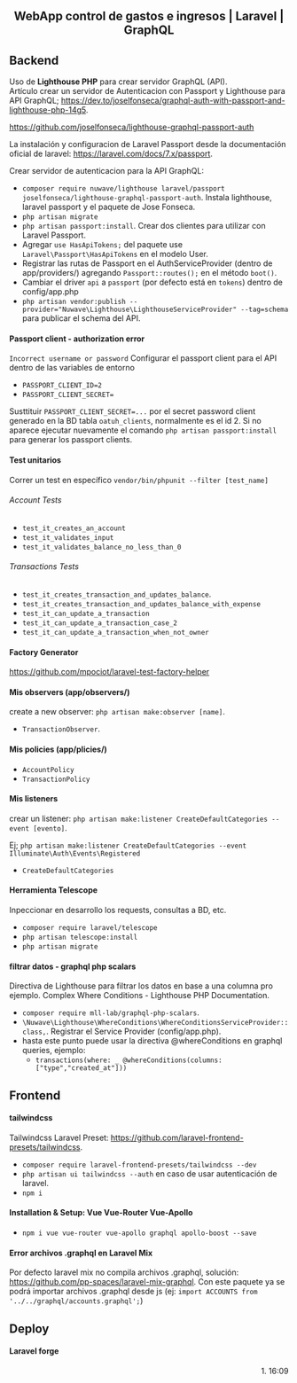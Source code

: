 <h2 align="center">WebApp control de gastos e ingresos | Laravel | GraphQL</h2>


## Backend

Uso de **Lighthouse PHP** para crear servidor GraphQL (API). <br>
Artículo crear un servidor de Autenticacion con Passport y Lighthouse para API GraphQL; https://dev.to/joselfonseca/graphql-auth-with-passport-and-lighthouse-php-14g5.

https://github.com/joselfonseca/lighthouse-graphql-passport-auth

La instalación y configuracion de Laravel Passport desde la documentación oficial de laravel: https://laravel.com/docs/7.x/passport. 

Crear servidor de autenticacion para la API GraphQL:
- `composer require nuwave/lighthouse laravel/passport joselfonseca/lighthouse-graphql-passport-auth`. Instala lighthouse, laravel passport y el paquete de Jose Fonseca.
- `php artisan migrate`
- `php artisan passport:install`. Crear dos clientes para utilizar con Laravel Passport.
- Agregar `use HasApiTokens;` del paquete use `Laravel\Passport\HasApiTokens` en el modelo User.
- Registrar las rutas de Passport en el AuthServiceProvider (dentro de app/providers/) agregando `Passport::routes();` en el método `boot()`.
- Cambiar el driver `api` a `passport` (por defecto está en `tokens`) dentro de config/app.php
- `php artisan vendor:publish --provider="Nuwave\Lighthouse\LighthouseServiceProvider" --tag=schema` para publicar el schema del API.

#### Passport client - authorization error
`Incorrect username or password`
Configurar el passport client para el API dentro de las variables de entorno
- `PASSPORT_CLIENT_ID=2`
- `PASSPORT_CLIENT_SECRET=`

Susttituir `PASSPORT_CLIENT_SECRET=...` por el secret password client generado en la BD tabla `oatuh_clients`, normalmente es el id 2.
Si no aparece ejecutar nuevamente el comando `php artisan passport:install` para generar los passport clients.
    

#### Test unitarios
Correr un test en específico `vendor/bin/phpunit --filter [test_name]`
###### Account Tests
- `test_it_creates_an_account`
- `test_it_validates_input`
- `test_it_validates_balance_no_less_than_0`
###### Transactions Tests
- `test_it_creates_transaction_and_updates_balance`.
- `test_it_creates_transaction_and_updates_balance_with_expense`
- `test_it_can_update_a_transaction`
- `test_it_can_update_a_transaction_case_2`
- `test_it_can_update_a_transaction_when_not_owner`

#### Factory Generator
https://github.com/mpociot/laravel-test-factory-helper

#### Mis observers (app/observers/)
create a new observer: `php artisan make:observer [name]`.
- `TransactionObserver`.

#### Mis policies (app/plicies/)
- `AccountPolicy`
- `TransactionPolicy`

#### Mis listeners 
crear un listener: `php artisan make:listener CreateDefaultCategories --event [evento]`. 

Ej; `php artisan make:listener CreateDefaultCategories --event Illuminate\Auth\Events\Registered`
- `CreateDefaultCategories`

#### Herramienta Telescope
Inpeccionar en desarrollo los requests, consultas a BD, etc. 
- `composer require laravel/telescope`
- `php artisan telescope:install`
- `php artisan migrate`

#### filtrar datos - graphql php scalars
Directiva de Lighthouse para filtrar los datos en base a una columna pro ejemplo.
Complex Where Conditions - Lighthouse PHP Documentation.
- `composer require mll-lab/graphql-php-scalars`.
- `\Nuwave\Lighthouse\WhereConditions\WhereConditionsServiceProvider::class,`. Registrar el Service Provider (config/app.php).
- hasta este punto puede usar la directiva @whereConditions en graphql queries, ejemplo:  
    - `transactions(where: _ @whereConditions(columns: ["type","created_at"]))`

## Frontend

#### tailwindcss
Tailwindcss Laravel Preset: https://github.com/laravel-frontend-presets/tailwindcss.
- `composer require laravel-frontend-presets/tailwindcss --dev`
- `php artisan ui tailwindcss --auth` en caso de usar autenticación de laravel.
- `npm i`

#### Installation & Setup: Vue Vue-Router Vue-Apollo 
- `npm i vue vue-router vue-apollo graphql apollo-boost --save` 

#### Error archivos .graphql en Laravel Mix
Por defecto laravel mix no compila archivos .graphql, solución: https://github.com/pp-spaces/laravel-mix-graphql. 
Con este paquete ya se podrá importar archivos .graphql desde js (ej: `import ACCOUNTS from '../../graphql/accounts.graphql';`) 

## Deploy
#### Laravel forge


<p align="right">1. 16:09</p>
